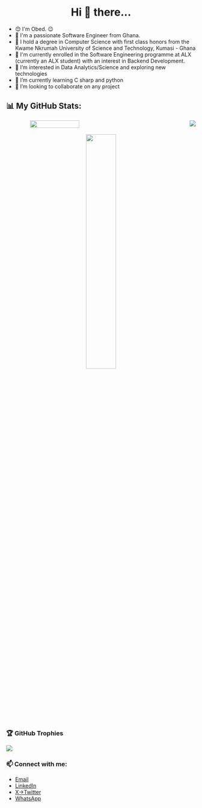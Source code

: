 <div align="center">
<h1>  Hi 👋 there...</h1>
</div>

- 😊 I'm Obed. 😉
- 💞️ I'm a passionate Software Engineer from Ghana.
- 🌱 I hold a degree in Computer Science with first class honors from the Kwame Nkrumah University of Science and Technology, Kumasi - Ghana
- 🌱 I'm currently enrolled in the Software Engineering programme at ALX (currently an ALX student) with an interest in Backend Development.
- 👀 I’m interested in Data Analytics/Science and exploring new technologies
- 🌱 I’m currently learning C sharp and python
- 💞️ I’m looking to collaborate on any project



## 📊 My GitHub Stats:


<div align="center" style="display: flex; justify-content: space-between;">
    <img src="https://github-readme-stats.vercel.app/api?username=lemyjay&theme=highcontrast&show_border=false&include_all_commits=true&count_private=true" width="51%" >
    <img src="https://github-readme-streak-stats.herokuapp.com/?user=lemyjay&theme=highcontrast&show_border=false" size="40%">
  
</div>
<br/> 
<div align="center">
    <img src="https://github-readme-stats.vercel.app/api/top-langs/?username=lemyjay&theme=highcontrast&show_border=false&include_all_commits=true&count_private=true&layout=compact" width="40%" >
  
</div>


### 🏆 GitHub Trophies
![](https://github-profile-trophy.vercel.app/?username=lemyjay&theme=radical&no-frame=false&no-bg=false&margin-w=4)


### 📫 Connect with me:
- <a href="mailto:lemyjay17@gmail.com">Email</a>
- [LinkedIn](https://www.linkedin.com/in/lemyjay/)
- [X->Twitter](https://x.com/lemyjay_)
- [WhatsApp](https://wa.me/+233531376875)





